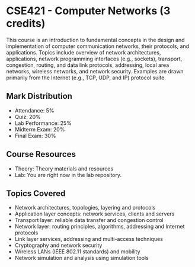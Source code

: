 # CSE421 - Computer Networks (3 credits)

This course is an introduction to fundamental concepts in the design and implementation of computer communication networks, their protocols, and applications. Topics include overview of network architectures, applications, network programming interfaces (e.g., sockets), transport, congestion, routing, and data link protocols, addressing, local area networks, wireless networks, and network security. Examples are drawn primarily from the Internet (e.g., TCP, UDP, and IP) protocol suite.

## Mark Distribution
- Attendance: 5%
- Quiz: 20%
- Lab Performance: 25%
- Midterm Exam: 20%
- Final Exam: 30%

## Course Resources
- Theory: Theory materials and resources
- Lab: You are right now in the lab repository.

## Topics Covered
- Network architectures, topologies, layering and protocols
- Application layer concepts: network services, clients and servers
- Transport layer: reliable data transfer and congestion control
- Network layer: routing principles, algorithms, addressing and Internet protocols
- Link layer services, addressing and multi-access techniques
- Cryptography and network security
- Wireless LANs (IEEE 802.11 standards) and mobility
- Network simulation and analysis using simulation tools
